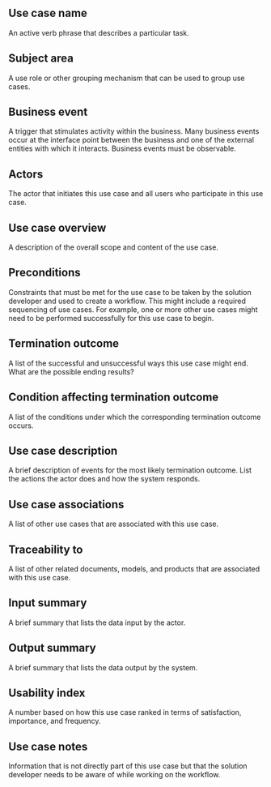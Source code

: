 ## Use case name
An active verb phrase that describes a particular task.

## Subject area 	
A use role or other grouping mechanism that can be used to group use cases.

## Business event 	
A trigger that stimulates activity within the business. 
Many business events occur at the interface point between the business and one of the external entities with which it interacts. 
Business events must be observable.

## Actors 	
The actor that initiates this use case and all users who participate in this use case.

## Use case overview 	
A description of the overall scope and content of the use case.

## Preconditions 	
Constraints that must be met for the use case to be taken by the solution developer and used to create a workflow. 
This might include a required sequencing of use cases. 
For example, one or more other use cases might need to be performed successfully for this use case to begin.

## Termination outcome 	
A list of the successful and unsuccessful ways this use case might end. What are the possible ending results?

## Condition affecting termination outcome 	
A list of the conditions under which the corresponding termination outcome occurs.

## Use case description 	
A brief description of events for the most likely termination outcome. 
List the actions the actor does and how the system responds.

## Use case associations 	
A list of other use cases that are associated with this use case.

## Traceability to 	
A list of other related documents, models, and products that are associated with this use case.

## Input summary 	
A brief summary that lists the data input by the actor.

## Output summary 	
A brief summary that lists the data output by the system.

## Usability index 	
A number based on how this use case ranked in terms of satisfaction, importance, and frequency.

## Use case notes 	
Information that is not directly part of this use case but that the solution developer needs 
to be aware of while working on the workflow.

